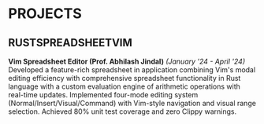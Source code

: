 # PROJECTS

## RUSTSPREADSHEETVIM
**Vim Spreadsheet Editor (Prof. Abhilash Jindal)** *(January '24 - April '24)*
Developed a feature-rich spreadsheet in application combining Vim's modal editing efficiency with comprehensive spreadsheet functionality in Rust language with a custom evaluation engine of arithmetic operations with real-time updates. Implemented four-mode editing system (Normal/Insert/Visual/Command) with Vim-style navigation and visual range selection. Achieved 80% unit test coverage and zero Clippy warnings.
